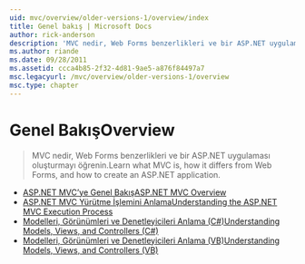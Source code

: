 ```yaml
---
uid: mvc/overview/older-versions-1/overview/index
title: Genel bakış | Microsoft Docs
author: rick-anderson
description: 'MVC nedir, Web Forms benzerlikleri ve bir ASP.NET uygulaması oluşturmayı öğrenin.'
ms.author: riande
ms.date: 09/28/2011
ms.assetid: ccca4b85-2f32-4d81-9ae5-a876f84497a7
msc.legacyurl: /mvc/overview/older-versions-1/overview
msc.type: chapter
---
```

<a name="overview"></a><span data-ttu-id="7c4ed-103">Genel Bakış</span><span class="sxs-lookup"><span data-stu-id="7c4ed-103">Overview</span></span>
====================
> <span data-ttu-id="7c4ed-104">MVC nedir, Web Forms benzerlikleri ve bir ASP.NET uygulaması oluşturmayı öğrenin.</span><span class="sxs-lookup"><span data-stu-id="7c4ed-104">Learn what MVC is, how it differs from Web Forms, and how to create an ASP.NET application.</span></span>


- [<span data-ttu-id="7c4ed-105">ASP.NET MVC’ye Genel Bakış</span><span class="sxs-lookup"><span data-stu-id="7c4ed-105">ASP.NET MVC Overview</span></span>](asp-net-mvc-overview.md)
- [<span data-ttu-id="7c4ed-106">ASP.NET MVC Yürütme İşlemini Anlama</span><span class="sxs-lookup"><span data-stu-id="7c4ed-106">Understanding the ASP.NET MVC Execution Process</span></span>](understanding-the-asp-net-mvc-execution-process.md)
- [<span data-ttu-id="7c4ed-107">Modelleri, Görünümleri ve Denetleyicileri Anlama (C#)</span><span class="sxs-lookup"><span data-stu-id="7c4ed-107">Understanding Models, Views, and Controllers (C#)</span></span>](understanding-models-views-and-controllers-cs.md)
- [<span data-ttu-id="7c4ed-108">Modelleri, Görünümleri ve Denetleyicileri Anlama (VB)</span><span class="sxs-lookup"><span data-stu-id="7c4ed-108">Understanding Models, Views, and Controllers (VB)</span></span>](understanding-models-views-and-controllers-vb.md)

